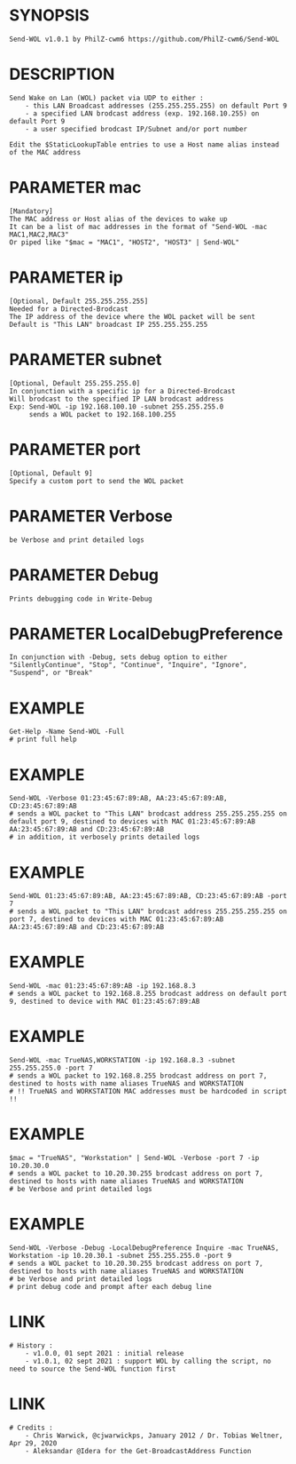 # SYNOPSIS
    Send-WOL v1.0.1 by PhilZ-cwm6 https://github.com/PhilZ-cwm6/Send-WOL


# DESCRIPTION
    Send Wake on Lan (WOL) packet via UDP to either :
        - this LAN Broadcast addresses (255.255.255.255) on default Port 9
        - a specified LAN brodcast address (exp. 192.168.10.255) on default Port 9
        - a user specified brodcast IP/Subnet and/or port number

    Edit the $StaticLookupTable entries to use a Host name alias instead of the MAC address


# PARAMETER mac
    [Mandatory]
    The MAC address or Host alias of the devices to wake up
    It can be a list of mac addresses in the format of "Send-WOL -mac MAC1,MAC2,MAC3"
    Or piped like "$mac = "MAC1", "HOST2", "HOST3" | Send-WOL"


# PARAMETER ip
    [Optional, Default 255.255.255.255]
    Needed for a Directed-Brodcast
    The IP address of the device where the WOL packet will be sent
    Default is "This LAN" broadcast IP 255.255.255.255


# PARAMETER subnet
    [Optional, Default 255.255.255.0]
    In conjunction with a specific ip for a Directed-Brodcast
    Will brodcast to the specified IP LAN brodcast address
    Exp: Send-WOL -ip 192.168.100.10 -subnet 255.255.255.0
         sends a WOL packet to 192.168.100.255


# PARAMETER port
    [Optional, Default 9]
    Specify a custom port to send the WOL packet


# PARAMETER Verbose
    be Verbose and print detailed logs

# PARAMETER Debug
    Prints debugging code in Write-Debug

# PARAMETER LocalDebugPreference
    In conjunction with -Debug, sets debug option to either "SilentlyContinue", "Stop", "Continue", "Inquire", "Ignore", "Suspend", or "Break"

# EXAMPLE
    Get-Help -Name Send-WOL -Full
    # print full help

# EXAMPLE
    Send-WOL -Verbose 01:23:45:67:89:AB, AA:23:45:67:89:AB, CD:23:45:67:89:AB
    # sends a WOL packet to "This LAN" brodcast address 255.255.255.255 on default port 9, destined to devices with MAC 01:23:45:67:89:AB AA:23:45:67:89:AB and CD:23:45:67:89:AB
    # in addition, it verbosely prints detailed logs

# EXAMPLE
    Send-WOL 01:23:45:67:89:AB, AA:23:45:67:89:AB, CD:23:45:67:89:AB -port 7
    # sends a WOL packet to "This LAN" brodcast address 255.255.255.255 on port 7, destined to devices with MAC 01:23:45:67:89:AB AA:23:45:67:89:AB and CD:23:45:67:89:AB

# EXAMPLE
    Send-WOL -mac 01:23:45:67:89:AB -ip 192.168.8.3
    # sends a WOL packet to 192.168.8.255 brodcast address on default port 9, destined to device with MAC 01:23:45:67:89:AB

# EXAMPLE
    Send-WOL -mac TrueNAS,WORKSTATION -ip 192.168.8.3 -subnet 255.255.255.0 -port 7
    # sends a WOL packet to 192.168.8.255 brodcast address on port 7, destined to hosts with name aliases TrueNAS and WORKSTATION
    # !! TrueNAS and WORKSTATION MAC addresses must be hardcoded in script !!

# EXAMPLE
    $mac = "TrueNAS", "Workstation" | Send-WOL -Verbose -port 7 -ip 10.20.30.0
    # sends a WOL packet to 10.20.30.255 brodcast address on port 7, destined to hosts with name aliases TrueNAS and WORKSTATION
    # be Verbose and print detailed logs

# EXAMPLE
    Send-WOL -Verbose -Debug -LocalDebugPreference Inquire -mac TrueNAS, Workstation -ip 10.20.30.1 -subnet 255.255.255.0 -port 9
    # sends a WOL packet to 10.20.30.255 brodcast address on port 7, destined to hosts with name aliases TrueNAS and WORKSTATION
    # be Verbose and print detailed logs
    # print debug code and prompt after each debug line


# LINK
    # History :
        - v1.0.0, 01 sept 2021 : initial release
        - v1.0.1, 02 sept 2021 : support WOL by calling the script, no need to source the Send-WOL function first
# LINK
    # Credits :
        - Chris Warwick, @cjwarwickps, January 2012 / Dr. Tobias Weltner, Apr 29, 2020
        - Aleksandar @Idera for the Get-BroadcastAddress Function
